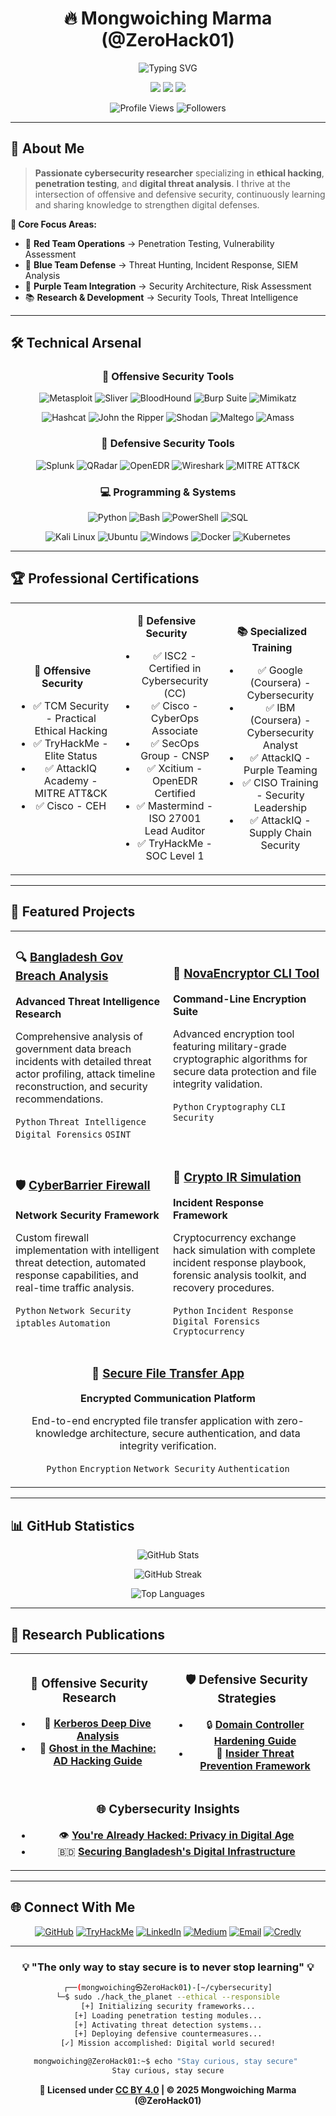 <div align="center">

# 🔥 Mongwoiching Marma (@ZeroHack01)

![Typing SVG](https://readme-typing-svg.demolab.com?font=Fira+Code&size=24&duration=3000&pause=1000&color=00FF41&center=true&vCenter=true&width=700&lines=Cybersecurity+Researcher;Ethical+Hacker+%7C+Penetration+Tester;Red+Team+%26+Blue+Team+Operations;Digital+Security+Specialist)

<img src="https://img.shields.io/badge/🎯_Penetration_Tester-FF0000?style=for-the-badge&labelColor=000000" />
<img src="https://img.shields.io/badge/🛡️_Security_Analyst-0066CC?style=for-the-badge&labelColor=000000" />
<img src="https://img.shields.io/badge/🔍_Threat_Hunter-9C27B0?style=for-the-badge&labelColor=000000" />

![Profile Views](https://komarev.com/ghpvc/?username=ZeroHack01&color=00ff41&style=for-the-badge&label=VISITORS)
![Followers](https://img.shields.io/github/followers/ZeroHack01?color=00ff41&style=for-the-badge&label=FOLLOWERS&labelColor=000000)

</div>

---

## 🌟 About Me

> **Passionate cybersecurity researcher** specializing in **ethical hacking**, **penetration testing**, and **digital threat analysis**. I thrive at the intersection of offensive and defensive security, continuously learning and sharing knowledge to strengthen digital defenses.

**🎯 Core Focus Areas:**
- 🔴 **Red Team Operations** → Penetration Testing, Vulnerability Assessment
- 🔵 **Blue Team Defense** → Threat Hunting, Incident Response, SIEM Analysis  
- 💜 **Purple Team Integration** → Security Architecture, Risk Assessment
- 📚 **Research & Development** → Security Tools, Threat Intelligence

---

## 🛠️ Technical Arsenal

<div align="center">

### 🔴 Offensive Security Tools
![Metasploit](https://img.shields.io/badge/Metasploit-0078D4?style=flat-square&logo=metasploit&logoColor=white)
![Sliver](https://img.shields.io/badge/Sliver-FF6B6B?style=flat-square)
![BloodHound](https://img.shields.io/badge/BloodHound-DC143C?style=flat-square)
![Burp Suite](https://img.shields.io/badge/Burp_Suite-FF6633?style=flat-square)
![Mimikatz](https://img.shields.io/badge/Mimikatz-4B0082?style=flat-square)

![Hashcat](https://img.shields.io/badge/Hashcat-FFD700?style=flat-square)
![John the Ripper](https://img.shields.io/badge/John_the_Ripper-8B4513?style=flat-square)
![Shodan](https://img.shields.io/badge/Shodan-FF0000?style=flat-square)
![Maltego](https://img.shields.io/badge/Maltego-1E90FF?style=flat-square)
![Amass](https://img.shields.io/badge/Amass-32CD32?style=flat-square)

### 🔵 Defensive Security Tools
![Splunk](https://img.shields.io/badge/Splunk-000000?style=flat-square&logo=splunk&logoColor=white)
![QRadar](https://img.shields.io/badge/QRadar-0066CC?style=flat-square)
![OpenEDR](https://img.shields.io/badge/OpenEDR-228B22?style=flat-square)
![Wireshark](https://img.shields.io/badge/Wireshark-1679A7?style=flat-square&logo=wireshark&logoColor=white)
![MITRE ATT&CK](https://img.shields.io/badge/MITRE_ATT%26CK-FF0000?style=flat-square)

### 💻 Programming & Systems
![Python](https://img.shields.io/badge/Python-3776AB?style=flat-square&logo=python&logoColor=white)
![Bash](https://img.shields.io/badge/Bash-4EAA25?style=flat-square&logo=gnu-bash&logoColor=white)
![PowerShell](https://img.shields.io/badge/PowerShell-5391FE?style=flat-square&logo=powershell&logoColor=white)
![SQL](https://img.shields.io/badge/SQL-336791?style=flat-square&logo=mysql&logoColor=white)

![Kali Linux](https://img.shields.io/badge/Kali_Linux-557C94?style=flat-square&logo=kali-linux&logoColor=white)
![Ubuntu](https://img.shields.io/badge/Ubuntu-E95420?style=flat-square&logo=ubuntu&logoColor=white)
![Windows](https://img.shields.io/badge/Windows-0078D6?style=flat-square&logo=windows&logoColor=white)
![Docker](https://img.shields.io/badge/Docker-2496ED?style=flat-square&logo=docker&logoColor=white)
![Kubernetes](https://img.shields.io/badge/Kubernetes-326CE5?style=flat-square&logo=kubernetes&logoColor=white)

</div>

---

## 🏆 Professional Certifications

<table>
<tr>
<td width="33%" align="center">

**🔴 Offensive Security**
- ✅ TCM Security - Practical Ethical Hacking
- ✅ TryHackMe - Elite Status
- ✅ AttackIQ Academy - MITRE ATT&CK
- ✅ Cisco - CEH

</td>
<td width="33%" align="center">

**🔵 Defensive Security**
- ✅ ISC2 - Certified in Cybersecurity (CC)
- ✅ Cisco - CyberOps Associate
- ✅ SecOps Group - CNSP
- ✅ Xcitium - OpenEDR Certified
- ✅ Mastermind - ISO 27001 Lead Auditor
- ✅ TryHackMe - SOC Level 1

</td>
<td width="34%" align="center">

**📚 Specialized Training**
- ✅ Google (Coursera) - Cybersecurity
- ✅ IBM (Coursera) - Cybersecurity Analyst
- ✅ AttackIQ - Purple Teaming
- ✅ CISO Training - Security Leadership
- ✅ AttackIQ - Supply Chain Security

</td>
</tr>
</table>

---

## 🚀 Featured Projects

<div align="center">
<table>
<tr>
<td width="50%">

### 🔍 [Bangladesh Gov Breach Analysis](https://github.com/ZeroHack01/bangladesh-gov-data-breach-analysis)
**Advanced Threat Intelligence Research**

Comprehensive analysis of government data breach incidents with detailed threat actor profiling, attack timeline reconstruction, and security recommendations.

`Python` `Threat Intelligence` `Digital Forensics` `OSINT`

</td>
<td width="50%">

### 🔐 [NovaEncryptor CLI Tool](https://github.com/ZeroHack01/NovaEncryptor--Secure-CLI)
**Command-Line Encryption Suite**

Advanced encryption tool featuring military-grade cryptographic algorithms for secure data protection and file integrity validation.

`Python` `Cryptography` `CLI` `Security`

</td>
</tr>
<tr>
<td width="50%">

### 🛡️ [CyberBarrier Firewall](https://github.com/ZeroHack01/novacyberbarrier-firewall-project)
**Network Security Framework**

Custom firewall implementation with intelligent threat detection, automated response capabilities, and real-time traffic analysis.

`Python` `Network Security` `iptables` `Automation`

</td>
<td width="50%">

### 🧠 [Crypto IR Simulation](https://github.com/ZeroHack01/bybit-2025-crypto-hack-analysis)
**Incident Response Framework**

Cryptocurrency exchange hack simulation with complete incident response playbook, forensic analysis toolkit, and recovery procedures.

`Python` `Incident Response` `Digital Forensics` `Cryptocurrency`

</td>
</tr>
<tr>
<td colspan="2" align="center">

### 📡 [Secure File Transfer App](https://github.com/ZeroHack01/SecureFileTransferApp)
**Encrypted Communication Platform**

End-to-end encrypted file transfer application with zero-knowledge architecture, secure authentication, and data integrity verification.

`Python` `Encryption` `Network Security` `Authentication`

</td>
</tr>
</table>
</div>

---

## 📊 GitHub Statistics

<div align="center">

![GitHub Stats](https://github-readme-stats.vercel.app/api?username=ZeroHack01&show_icons=true&theme=dark&hide_border=true&bg_color=0d1117&title_color=00ff41&icon_color=00ff41&text_color=ffffff)

![GitHub Streak](https://github-readme-streak-stats.herokuapp.com/?user=ZeroHack01&theme=dark&hide_border=true&background=0d1117&stroke=00ff41&ring=00ff41&fire=ff6b00&currStreakLabel=00ff41)

![Top Languages](https://github-readme-stats.vercel.app/api/top-langs/?username=ZeroHack01&layout=compact&theme=dark&hide_border=true&bg_color=0d1117&title_color=00ff41&text_color=ffffff)

</div>

---

## 📝 Research Publications

<div align="center">
<table>
<tr>
<td width="50%" align="center">

### 🔴 Offensive Security Research
- 🎯 [**Kerberos Deep Dive Analysis**](https://medium.com/@NextGencyber/kerberos-your-trustworthy-gatekeeper-in-the-digital-world-79df0146cf69)
- 👻 [**Ghost in the Machine: AD Hacking Guide**](https://medium.com/@NextGencyber/ghost-in-the-machine-a-practical-guide-to-hacking-active-directory-and-evading-antivirus-14fdac460498)

</td>
<td width="50%" align="center">

### 🛡️ Defensive Security Strategies  
- 🔒 [**Domain Controller Hardening Guide**](https://medium.com/@NextGencyber/active-directory-domain-controller-hardening-a-step-by-step-security-guide-dd017878193e)
- 🧩 [**Insider Threat Prevention Framework**](https://medium.com/@NextGencyber/insider-threat-prevention-and-framework-101-cacf46d9247b)

</td>
</tr>
<tr>
<td colspan="2" align="center">

### 🌐 Cybersecurity Insights
- 👁️ [**You're Already Hacked: Privacy in Digital Age**](https://medium.com/@NextGencyber/youre-already-hacked-how-biometric-security-and-global-connectivity-make-privacy-a-myth-e83318dd34c5)
- 🇧🇩 [**Securing Bangladesh's Digital Infrastructure**](https://medium.com/@NextGencyber/shielding-bangladeshs-digital-frontier-the-imperative-of-cybersecurity-solutions-89733b810742)

</td>
</tr>
</table>
</div>

---

## 🌐 Connect With Me

<div align="center">

[![GitHub](https://img.shields.io/badge/GitHub-100000?style=for-the-badge&logo=github&logoColor=white)](https://github.com/ZeroHack01)
[![TryHackMe](https://img.shields.io/badge/TryHackMe-212C42?style=for-the-badge&logo=tryhackme&logoColor=white)](https://tryhackme.com/p/Mongwoiching)
[![LinkedIn](https://img.shields.io/badge/LinkedIn-0077B5?style=for-the-badge&logo=linkedin&logoColor=white)](https://linkedin.com/in/mongwoi)
[![Medium](https://img.shields.io/badge/Medium-12100E?style=for-the-badge&logo=medium&logoColor=white)](https://medium.com/@NextGencyber)
[![Email](https://img.shields.io/badge/Email-D14836?style=for-the-badge&logo=gmail&logoColor=white)](mailto:mongwoiching2080@gmail.com)
[![Credly](https://img.shields.io/badge/Credly-FF6B00?style=for-the-badge&logo=credly&logoColor=white)](https://credly.com/users/mongwoiching-marma)

---

### 💡 "The only way to stay secure is to never stop learning" 💡

```bash
┌──(mongwoiching㉿ZeroHack01)-[~/cybersecurity]
└─$ sudo ./hack_the_planet --ethical --responsible
[+] Initializing security frameworks...
[+] Loading penetration testing modules...
[+] Activating threat detection systems...
[+] Deploying defensive countermeasures...
[✓] Mission accomplished: Digital world secured!

mongwoiching@ZeroHack01:~$ echo "Stay curious, stay secure" 
Stay curious, stay secure
```

**📄 Licensed under [CC BY 4.0](https://creativecommons.org/licenses/by/4.0/) | © 2025 Mongwoiching Marma (@ZeroHack01)**

</div>
